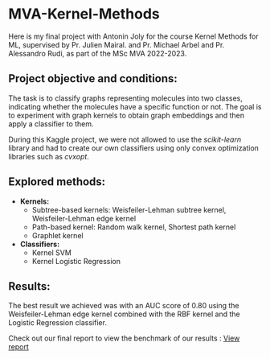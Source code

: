 # MVA-Kernel-Methods
 Here is my final project with Antonin Joly for the course Kernel Methods for ML, supervised by Pr. Julien Mairal. and Pr. Michael Arbel and Pr. Alessandro Rudi, as part of the MSc MVA 2022-2023.

## Project objective and conditions:

The task is to classify graphs representing molecules into two classes, indicating whether the molecules have a specific function or not. The goal is to experiment with graph kernels to obtain graph embeddings and then apply a classifier to them.

During this Kaggle project, we were not allowed to use the *scikit-learn* library and had to create our own classifiers using only convex optimization libraries such as *cvxopt*.

## Explored methods:
- **Kernels:**
    - Subtree-based kernels: Weisfeiler-Lehman subtree kernel, Weisfeiler-Lehman edge kernel
    - Path-based kernel: Random walk kernel, Shortest path kernel
    - Graphlet kernel
- **Classifiers:**
    - Kernel SVM
    - Kernel Logistic Regression

## Results:

The best result we achieved was with an AUC score of 0.80 using the Weisfeiler-Lehman edge kernel combined with the RBF kernel and the Logistic Regression classifier.

Check out our final report to view the benchmark of our results :
[View report](https://github.com/pgrangette17/MVA-Kernel-Methods/blob/main/Report_Kaggle_GRANGETTE_JOLY.pdf)
